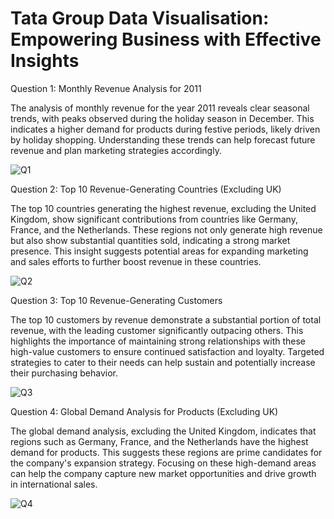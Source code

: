 
# Tata Group Data Visualisation: Empowering Business with Effective Insights

Question 1: Monthly Revenue Analysis for 2011

The analysis of monthly revenue for the year 2011 reveals clear seasonal trends, with peaks observed during the holiday season in December. This indicates a higher demand for products during festive periods, likely driven by holiday shopping. Understanding these trends can help forecast future revenue and plan marketing strategies accordingly.

![Q1](https://github.com/user-attachments/assets/c981c5c9-fe0b-4ede-8446-65baca3c8244)

Question 2: Top 10 Revenue-Generating Countries (Excluding UK)

The top 10 countries generating the highest revenue, excluding the United Kingdom, show significant contributions from countries like Germany, France, and the Netherlands. These regions not only generate high revenue but also show substantial quantities sold, indicating a strong market presence. This insight suggests potential areas for expanding marketing and sales efforts to further boost revenue in these countries.


![Q2](https://github.com/user-attachments/assets/d78054c4-ec68-4582-bebb-e393480602cc)


Question 3: Top 10 Revenue-Generating Customers

The top 10 customers by revenue demonstrate a substantial portion of total revenue, with the leading customer significantly outpacing others. This highlights the importance of maintaining strong relationships with these high-value customers to ensure continued satisfaction and loyalty. Targeted strategies to cater to their needs can help sustain and potentially increase their purchasing behavior.

![Q3](https://github.com/user-attachments/assets/25f25e82-8f2f-4c69-a646-d104c6e9d616)


Question 4: Global Demand Analysis for Products (Excluding UK)

The global demand analysis, excluding the United Kingdom, indicates that regions such as Germany, France, and the Netherlands have the highest demand for products. This suggests these regions are prime candidates for the company's expansion strategy. Focusing on these high-demand areas can help the company capture new market opportunities and drive growth in international sales.

![Q4](https://github.com/user-attachments/assets/7355f4f6-9e9a-464b-ad28-6530209156c6)


